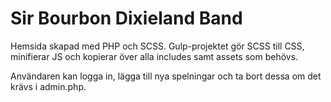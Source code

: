 # Sir Bourbon Dixieland Band

Hemsida skapad med PHP och SCSS. Gulp-projektet gör SCSS till CSS, minifierar JS och kopierar över alla includes samt assets som behövs.

Användaren kan logga in, lägga till nya spelningar och ta bort dessa om det krävs i admin.php.
